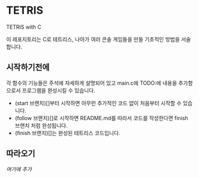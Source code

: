 # TETRIS
TETRIS with C

이 레포지토리는 C로 테트리스, 나아가 여러 콘솔 게임들을 만들 기초적인 방법을 서술합니다.


## 시작하기전에
각 함수의 기능들은 주석에 자세하게 설명되어 있고
main.c에 TODO:에 내용을 추가함으로서 프로그램을 완성시킬 수 있습니다.

- (start 브랜치)[]부터 시작하면 아무런 추가적인 코드 없이 처음부터 시작할 수 있습니다.
- (follow 브랜치)[]로 시작하면 README.md를 따라서 코드를 작성한다면 finish 브랜치 처럼 완성됩니다.
- (finish 브랜치)[]는 완성된 테트리스 코드입니다.

## 따라오기
*여기에 추가*